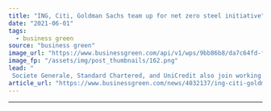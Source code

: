 ```yaml
---
title: "ING, Citi, Goldman Sachs team up for net zero steel initiative"
date: "2021-06-01"
tags: 
  - business green
source: "business green"
image_url: "https://www.businessgreen.com/api/v1/wps/9bb86b8/da7c64fd-fee5-44f4-84d2-c5f0b2c223a8/4/steel-185x114.png"
image_fp: "/assets/img/post_thumbnails/162.png"
lead: "
 Societe Generale, Standard Chartered, and UniCredit also join working group to help unlock finance to support green steel projects ..."
article_url: "https://www.businessgreen.com/news/4032137/ing-citi-goldman-sachs-team-net-zero-steel-initiative"
---
```


---
